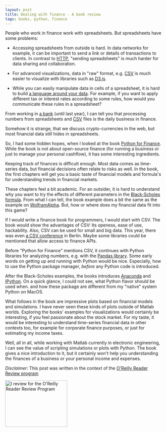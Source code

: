 ```yaml
---
layout: post
title: Dealing with finance - A book review
tags: books, python, finance
---
```


People who work in finance work with spreadsheets. But spreadsheets have some problems:

* Accessing spreadsheets from outside is hard. In data networks for example, it can be important to send a link or details of transactions to clients. In contrast to [HTTP](https://www.ietf.org/rfc/rfc2616.txt), "sending spreadsheets" is much harder for data sharing and collaboration.

* For advanced visualizations, data in "raw" format, e.g. [CSV](http://en.wikipedia.org/wiki/Comma-separated_values) is much easier to visualize with libraries such as [D3.js](http://d3js.org/).

* While you can easily manipulate data in cells of a spreadsheet, it is hard to build [a language around your data](http://thinkingonthinking.com/Bookshelf-an-ORM-for-Node/). For example, if you want to apply different tax or interest rates according to some rules, how would you communicate these rules in a spreadsheet?

From working in [a bank](http://fidor.de) (until last year), I can tell you that processing numbers from spreadsheets and [CSV](http://en.wikipedia.org/wiki/Comma-separated_values) files is the daily business in finance.

Somehow it is strange, that we discuss crypto-currencies in the web, but most financial data still hides in spreadsheets.

So, I had some hidden hopes, when I looked at the book [Python for Finance](http://shop.oreilly.com/product/0636920032441.do). While the book is not about open-source finance (for running a business or just to manage your personal cashflow), it has some interesting ingredients.

Keeping track of finances is difficult enough. Most data comes as time-series data, but financial decisions often relate to risks as well. In the book, the first chapters will get you a basic taste of financial models and formula's for understanding trends in financial markets.
 
These chapters feel a bit academic. For an outsider, it is hard to understand why you want to try the effects of different parameters in the [Black-Scholes formula](http://en.wikipedia.org/wiki/Black%E2%80%93Scholes_model ). From what I can tell, the book example does a bit the same as the example on [WolframAlpha](http://www.wolframalpha.com/input/?i=black+scholes&lk=4). But, how or where does my financial data fit into this game?

If I would write a finance book for programmers, I would start with CSV. The book would show the advantages of CSV: Its openess, ease of use, hackability. Also, CSV can be used for small and big data. This year, there was even [a CSV conference](http://csvconf.com/) in Berlin. Maybe some libraries could be mentioned that allow access to finance APIs.

Before "Python for Finance" mentions CSV, it continues with Python libraries for analyzing numbers, e.g. with the [Pandas library](http://pandas.pydata.org/). Some early words on getting up and running with Python would be nice. Especially, how to use the Python package manager, *before* any Python code is introduced.

After the Black-Scholes examples, the books introduces [Anaconda](https://store.continuum.io/cshop/anaconda/) and [IPython](http://ipython.org/). On a quick glance, I could not see, what Python flavor should be used when. and how these package are different from my "native" system Python on MacOS.

What follows in the book are impressive plots based on financial models and simulations. I have never seen these kinds of plots outside of Matlab worlds. Exploring the books' examples for visualizations would certainly be interesting, if you feel passionate about the stock market. For my taste, it would be interesting to understand time-series financial data in other contexts too, for example for corporate finance purposes, or just for estimating my income taxes.

Well, all in all, while working with Matlab currently in electronic engineering, I can see the value of scripting simulations or plots with Python. The book gives a nice introduction to it, but it certainly won't help you understanding the finances of a business or your personal income and expenses.

*Disclaimer*: This post was written in the context of the [O'Reilly Reader Review program](http://oreilly.com/reviews )

<a href="http://www.oreilly.com/reviews/?cmp=ex-orm-blgr-patrick-mulder"><img alt="I review for the O'Reilly Reader Review Program" src="http://cdn.oreillystatic.com/bloggers/blogger-review-badge-200.png" border="0" width="200" height="150"></a>
